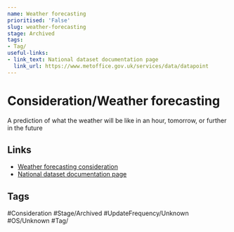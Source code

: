 ```yaml
---
name: Weather forecasting
prioritised: 'False'
slug: weather-forecasting
stage: Archived
tags:
- Tag/
useful-links:
- link_text: National dataset documentation page
  link_url: https://www.metoffice.gov.uk/services/data/datapoint
---
```


# Consideration/Weather forecasting

A prediction of what the weather will be like in an hour, tomorrow, or further in the future

## Links

* [Weather forecasting consideration](https://design.planning.data.gov.uk/planning-consideration/weather-forecasting)
* [National dataset documentation page](https://www.metoffice.gov.uk/services/data/datapoint)

## Tags

#Consideration #Stage/Archived #UpdateFrequency/Unknown #OS/Unknown #Tag/